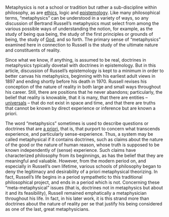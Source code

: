 Metaphysics is not a school or tradition but rather a sub-discipline within philosophy, as are [ethics](http://www.iep.utm.edu/ethics/), logic and [epistemology](http://www.iep.utm.edu/epistemo/). Like many philosophical terms, “metaphysics” can be understood in a variety of ways, so any discussion of Bertrand Russell’s metaphysics must select from among the various possible ways of understanding the notion, for example, as the study of being qua being, the study of the first principles or grounds of being, the study of [God](http://www.iep.utm.edu/god-west/), and so forth. The primary sense of “metaphysics” examined here in connection to Russell is the study of the ultimate nature and constituents of reality.

Since what we know, if anything, is assumed to be real, doctrines in metaphysics typically dovetail with doctrines in epistemology. But in this article, discussion of Russell’s epistemology is kept to a minimum in order to better canvas his metaphysics, beginning with his earliest adult views in 1897 and ending shortly before his death in 1970. Russell revises his conception of the nature of reality in both large and small ways throughout his career. Still, there are positions that he never abandons; particularly, the belief that reality is knowable, that it is many, that there are entities – [universals](http://www.iep.utm.edu/universa/) – that do not exist in space and time, and that there are truths that cannot be known by direct experience or inference but are known a priori.

The word “metaphysics” sometimes is used to describe questions or doctrines that are [a priori](http://www.iep.utm.edu/apriori), that is, that purport to concern what transcends experience, and particularly sense-experience. Thus, a system may be called metaphysical if it contains doctrines, such as claims about the nature of the good or the nature of human reason, whose truth is supposed to be known independently of (sense) experience. Such claims have characterized philosophy from its beginnings, as has the belief that they are meaningful and valuable. However, from the modern period on, and especially in Russell’s own lifetime, various schools of philosophy began to deny the legitimacy and desirability of a priori metaphysical theorizing. In fact, Russell’s life begins in a period sympathetic to this traditional philosophical project, and ends in a period which is not. Concerning these “meta-metaphysical” issues (that is, doctrines not in metaphysics but about it and its feasibility), Russell remained emphatically a metaphysician throughout his life. In fact, in his later work, it is this strand more than doctrines about the nature of reality per se that justify his being considered as one of the last, great metaphysicians.